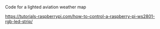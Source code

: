 Code for a lighted aviation weather map

https://tutorials-raspberrypi.com/how-to-control-a-raspberry-pi-ws2801-rgb-led-strip/